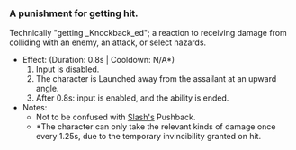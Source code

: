 ### A punishment for getting hit.

Technically "getting _Knockback_ed"; a reaction to receiving damage from colliding with an enemy, an attack, or select hazards.

- Effect: (Duration: 0.8s | Cooldown: N/A\*)
    1.  Input is disabled.
    2.  The character is Launched away from the assailant at an upward angle.
    3.  After 0.8s: input is enabled, and the ability is ended.
- Notes:
    - Not to be confused with [Slash's](Slash.md) Pushback.
    - \*The character can only take the relevant kinds of damage once every 1.25s, due to the temporary invincibility granted on hit.

